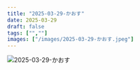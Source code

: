```yaml
---
title: "2025-03-29-かおす"
date: 2025-03-29
draft: false
tags: ["",""]
images: ["/images/2025-03-29-かおす.jpeg"]
---
```


![2025-03-29-かおす](/images/2025-03-29-かおす.jpeg)